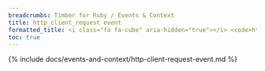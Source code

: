 ```yaml
---
breadcrumbs: Timber for Ruby / Events & Context
title: http_client_request event
formatted_title: <i class="fa fa-cube" aria-hidden="true"></i> <code>http_client_request</code> event
toc: true
---
```


{% include docs/events-and-context/http-client-request-event.md %}